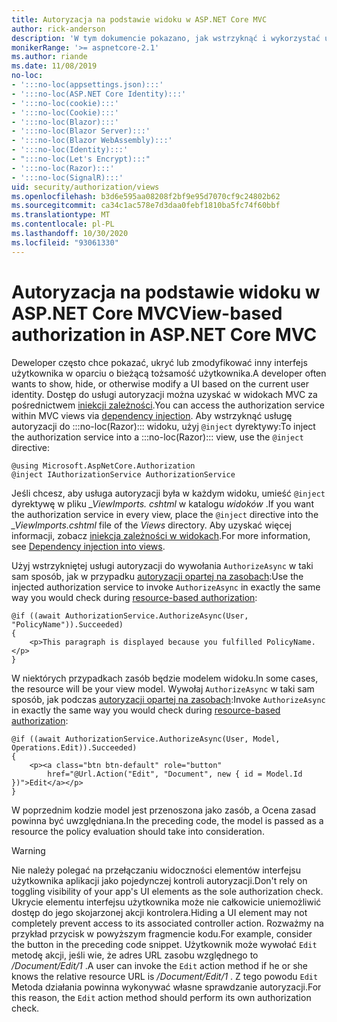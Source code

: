```yaml
---
title: Autoryzacja na podstawie widoku w ASP.NET Core MVC
author: rick-anderson
description: 'W tym dokumencie pokazano, jak wstrzyknąć i wykorzystać usługę autoryzacji w :::no-loc(Razor)::: widoku ASP.NET Core.'
monikerRange: '>= aspnetcore-2.1'
ms.author: riande
ms.date: 11/08/2019
no-loc:
- ':::no-loc(appsettings.json):::'
- ':::no-loc(ASP.NET Core Identity):::'
- ':::no-loc(cookie):::'
- ':::no-loc(Cookie):::'
- ':::no-loc(Blazor):::'
- ':::no-loc(Blazor Server):::'
- ':::no-loc(Blazor WebAssembly):::'
- ':::no-loc(Identity):::'
- ":::no-loc(Let's Encrypt):::"
- ':::no-loc(Razor):::'
- ':::no-loc(SignalR):::'
uid: security/authorization/views
ms.openlocfilehash: b3d6e595aa08208f2bf9e95d7070cf9c24802b62
ms.sourcegitcommit: ca34c1ac578e7d3daa0febf1810ba5fc74f60bbf
ms.translationtype: MT
ms.contentlocale: pl-PL
ms.lasthandoff: 10/30/2020
ms.locfileid: "93061330"
---
```

# <a name="view-based-authorization-in-aspnet-core-mvc"></a><span data-ttu-id="75e68-103">Autoryzacja na podstawie widoku w ASP.NET Core MVC</span><span class="sxs-lookup"><span data-stu-id="75e68-103">View-based authorization in ASP.NET Core MVC</span></span>

<span data-ttu-id="75e68-104">Deweloper często chce pokazać, ukryć lub zmodyfikować inny interfejs użytkownika w oparciu o bieżącą tożsamość użytkownika.</span><span class="sxs-lookup"><span data-stu-id="75e68-104">A developer often wants to show, hide, or otherwise modify a UI based on the current user identity.</span></span> <span data-ttu-id="75e68-105">Dostęp do usługi autoryzacji można uzyskać w widokach MVC za pośrednictwem [iniekcji zależności](xref:fundamentals/dependency-injection).</span><span class="sxs-lookup"><span data-stu-id="75e68-105">You can access the authorization service within MVC views via [dependency injection](xref:fundamentals/dependency-injection).</span></span> <span data-ttu-id="75e68-106">Aby wstrzyknąć usługę autoryzacji do :::no-loc(Razor)::: widoku, użyj `@inject` dyrektywy:</span><span class="sxs-lookup"><span data-stu-id="75e68-106">To inject the authorization service into a :::no-loc(Razor)::: view, use the `@inject` directive:</span></span>

```cshtml
@using Microsoft.AspNetCore.Authorization
@inject IAuthorizationService AuthorizationService
```

<span data-ttu-id="75e68-107">Jeśli chcesz, aby usługa autoryzacji była w każdym widoku, umieść `@inject` dyrektywę w pliku *_ViewImports. cshtml* w katalogu *widoków* .</span><span class="sxs-lookup"><span data-stu-id="75e68-107">If you want the authorization service in every view, place the `@inject` directive into the *_ViewImports.cshtml* file of the *Views* directory.</span></span> <span data-ttu-id="75e68-108">Aby uzyskać więcej informacji, zobacz [iniekcja zależności w widokach](xref:mvc/views/dependency-injection).</span><span class="sxs-lookup"><span data-stu-id="75e68-108">For more information, see [Dependency injection into views](xref:mvc/views/dependency-injection).</span></span>

<span data-ttu-id="75e68-109">Użyj wstrzykniętej usługi autoryzacji do wywołania `AuthorizeAsync` w taki sam sposób, jak w przypadku [autoryzacji opartej na zasobach](xref:security/authorization/resourcebased#security-authorization-resource-based-imperative):</span><span class="sxs-lookup"><span data-stu-id="75e68-109">Use the injected authorization service to invoke `AuthorizeAsync` in exactly the same way you would check during [resource-based authorization](xref:security/authorization/resourcebased#security-authorization-resource-based-imperative):</span></span>

```cshtml
@if ((await AuthorizationService.AuthorizeAsync(User, "PolicyName")).Succeeded)
{
    <p>This paragraph is displayed because you fulfilled PolicyName.</p>
}
```

<span data-ttu-id="75e68-110">W niektórych przypadkach zasób będzie modelem widoku.</span><span class="sxs-lookup"><span data-stu-id="75e68-110">In some cases, the resource will be your view model.</span></span> <span data-ttu-id="75e68-111">Wywołaj `AuthorizeAsync` w taki sam sposób, jak podczas [autoryzacji opartej na zasobach](xref:security/authorization/resourcebased#security-authorization-resource-based-imperative):</span><span class="sxs-lookup"><span data-stu-id="75e68-111">Invoke `AuthorizeAsync` in exactly the same way you would check during [resource-based authorization](xref:security/authorization/resourcebased#security-authorization-resource-based-imperative):</span></span>

```cshtml
@if ((await AuthorizationService.AuthorizeAsync(User, Model, Operations.Edit)).Succeeded)
{
    <p><a class="btn btn-default" role="button"
        href="@Url.Action("Edit", "Document", new { id = Model.Id })">Edit</a></p>
}
```

<span data-ttu-id="75e68-112">W poprzednim kodzie model jest przenoszona jako zasób, a Ocena zasad powinna być uwzględniana.</span><span class="sxs-lookup"><span data-stu-id="75e68-112">In the preceding code, the model is passed as a resource the policy evaluation should take into consideration.</span></span>

> [!WARNING]
> <span data-ttu-id="75e68-113">Nie należy polegać na przełączaniu widoczności elementów interfejsu użytkownika aplikacji jako pojedynczej kontroli autoryzacji.</span><span class="sxs-lookup"><span data-stu-id="75e68-113">Don't rely on toggling visibility of your app's UI elements as the sole authorization check.</span></span> <span data-ttu-id="75e68-114">Ukrycie elementu interfejsu użytkownika może nie całkowicie uniemożliwić dostęp do jego skojarzonej akcji kontrolera.</span><span class="sxs-lookup"><span data-stu-id="75e68-114">Hiding a UI element may not completely prevent access to its associated controller action.</span></span> <span data-ttu-id="75e68-115">Rozważmy na przykład przycisk w powyższym fragmencie kodu.</span><span class="sxs-lookup"><span data-stu-id="75e68-115">For example, consider the button in the preceding code snippet.</span></span> <span data-ttu-id="75e68-116">Użytkownik może wywołać `Edit` metodę akcji, jeśli wie, że adres URL zasobu względnego to */Document/Edit/1* .</span><span class="sxs-lookup"><span data-stu-id="75e68-116">A user can invoke the `Edit` action method if he or she knows the relative resource URL is */Document/Edit/1* .</span></span> <span data-ttu-id="75e68-117">Z tego powodu `Edit` Metoda działania powinna wykonywać własne sprawdzanie autoryzacji.</span><span class="sxs-lookup"><span data-stu-id="75e68-117">For this reason, the `Edit` action method should perform its own authorization check.</span></span>
